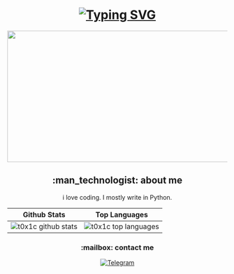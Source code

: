 <h1 align="center">
  <a href="https://github.com/user-t0x1c">
    <img src="https://readme-typing-svg.herokuapp.com?font=Fira+Code&weight=500&size=26&pause=1000&color=F71581&center=true&vCenter=true&random=false&width=435&lines=I'M+T0X1C+🃏" alt="Typing SVG" />
  </a>
</h1>

<p align="center">
  <img src="https://media.giphy.com/media/dWesBcTLavkZuG35MI/giphy.gif" width="800" height="300"/>
</p>

<h2 align="center">
  :man_technologist: about me
</h2>
<p align="center">
  i love coding. I mostly write in Python.
</p>


| Github Stats | Top Languages |
| --- | --- |
| ![t0x1c github stats](https://github-readme-stats.vercel.app/api?username=user-t0x1c&show_icons=true&title_color=f6c32c&icon_color=f6c32c&text_color=9f9f9f&bg_color=151515&count_private=true) | ![t0x1c top languages](https://github-readme-stats.vercel.app/api/top-langs/?username=user-t0x1c&show_icons=true&title_color=f6c32c&icon_color=f6c32c&text_color=9f9f9f&bg_color=151515&count_private=true&layout=compact) |

<h3 align="center">
  :mailbox: contact me
</h3>
<p align="center"> 
  <a href="https://t.me">
    <img src="https://img.shields.io/badge/-Telegram-black?style=flat&logo=telegram" alt="Telegram"/>
  </a>
</p>

